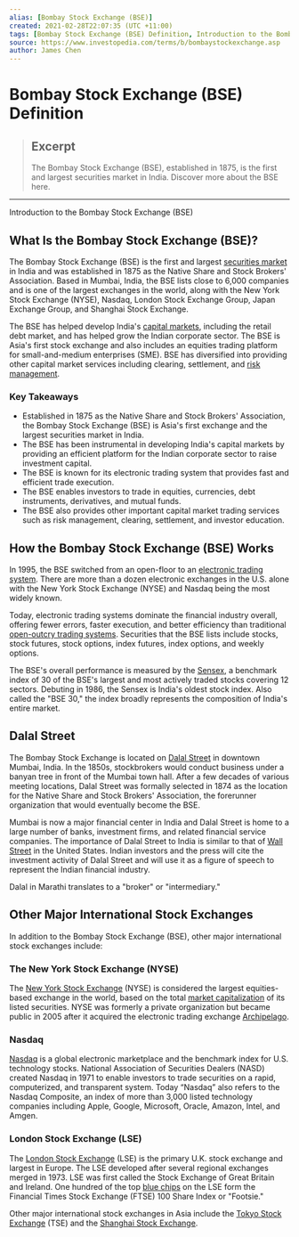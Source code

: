 ```yaml
---
alias: [Bombay Stock Exchange (BSE)]
created: 2021-02-28T22:07:35 (UTC +11:00)
tags: [Bombay Stock Exchange (BSE) Definition, Introduction to the Bombay Stock Exchange (BSE)]
source: https://www.investopedia.com/terms/b/bombaystockexchange.asp
author: James Chen
---
```


# Bombay Stock Exchange (BSE) Definition

> ## Excerpt
> The Bombay Stock Exchange (BSE), established in 1875, is the first and largest securities market in India. Discover more about the BSE here.

---

Introduction to the Bombay Stock Exchange (BSE)
## What Is the Bombay Stock Exchange (BSE)?

The Bombay Stock Exchange (BSE) is the first and largest [securities market](https://www.investopedia.com/articles/stocks/11/securities-market-introduction.asp) in India and was established in 1875 as the Native Share and Stock Brokers' Association. Based in Mumbai, India, the BSE lists close to 6,000 companies and is one of the largest exchanges in the world, along with the New York Stock Exchange (NYSE), Nasdaq, London Stock Exchange Group, Japan Exchange Group, and Shanghai Stock Exchange.

The BSE has helped develop India's [capital markets](https://www.investopedia.com/terms/c/capitalmarkets.asp), including the retail debt market, and has helped grow the Indian corporate sector. The BSE is Asia's first stock exchange and also includes an equities trading platform for small-and-medium enterprises (SME). BSE has diversified into providing other capital market services including clearing, settlement, and [risk management](https://www.investopedia.com/terms/r/riskmanagement.asp).

### Key Takeaways

-   Established in 1875 as the Native Share and Stock Brokers' Association, the Bombay Stock Exchange (BSE) is Asia's first exchange and the largest securities market in India.
-   The BSE has been instrumental in developing India's capital markets by providing an efficient platform for the Indian corporate sector to raise investment capital.
-   The BSE is known for its electronic trading system that provides fast and efficient trade execution.
-   The BSE enables investors to trade in equities, currencies, debt instruments, derivatives, and mutual funds.
-   The BSE also provides other important capital market trading services such as risk management, clearing, settlement, and investor education.

## How the Bombay Stock Exchange (BSE) Works

In 1995, the BSE switched from an open-floor to an [electronic trading system](https://www.investopedia.com/articles/investing/110713/basics-mechanics-behind-electronic-trading.asp). There are more than a dozen electronic exchanges in the U.S. alone with the New York Stock Exchange (NYSE) and Nasdaq being the most widely known.

Today, electronic trading systems dominate the financial industry overall, offering fewer errors, faster execution, and better efficiency than traditional [open-outcry trading systems](https://www.investopedia.com/terms/o/openoutcry.asp). Securities that the BSE lists include stocks, stock futures, stock options, index futures, index options, and weekly options.

The BSE's overall performance is measured by the [Sensex](https://www.investopedia.com/terms/s/sensex.asp), a benchmark index of 30 of the BSE's largest and most actively traded stocks covering 12 sectors. Debuting in 1986, the Sensex is India's oldest stock index. Also called the "BSE 30," the index broadly represents the composition of India's entire market.

## Dalal Street

The Bombay Stock Exchange is located on [Dalal Street](https://www.investopedia.com/terms/d/dalalstreet.asp) in downtown Mumbai, India. In the 1850s, stockbrokers would conduct business under a banyan tree in front of the Mumbai town hall. After a few decades of various meeting locations, Dalal Street was formally selected in 1874 as the location for the Native Share and Stock Brokers' Association, the forerunner organization that would eventually become the BSE.

Mumbai is now a major financial center in India and Dalal Street is home to a large number of banks, investment firms, and related financial service companies. The importance of Dalal Street to India is similar to that of [Wall Street](https://www.investopedia.com/terms/w/wallstreet.asp) in the United States. Indian investors and the press will cite the investment activity of Dalal Street and will use it as a figure of speech to represent the Indian financial industry.

Dalal in Marathi translates to a "broker" or "intermediary."

## Other Major International Stock Exchanges

In addition to the Bombay Stock Exchange (BSE), other major international stock exchanges include:

### The New York Stock Exchange (NYSE)

The [New York Stock Exchange](https://www.investopedia.com/terms/n/nyse.asp) (NYSE) is considered the largest equities-based exchange in the world, based on the total [market capitalization](https://www.investopedia.com/terms/m/marketcapitalization.asp) of its listed securities. NYSE was formerly a private organization but became public in 2005 after it acquired the electronic trading exchange [Archipelago](https://www.investopedia.com/terms/a/archipelago.asp).

### Nasdaq

[Nasdaq](https://www.investopedia.com/terms/n/nasdaq.asp) is a global electronic marketplace and the benchmark index for U.S. technology stocks. National Association of Securities Dealers (NASD) created Nasdaq in 1971 to enable investors to trade securities on a rapid, computerized, and transparent system. Today “Nasdaq” also refers to the Nasdaq Composite, an index of more than 3,000 listed technology companies including Apple, Google, Microsoft, Oracle, Amazon, Intel, and Amgen.

### London Stock Exchange (LSE)

The [London Stock Exchange](https://www.investopedia.com/terms/l/lse.asp) (LSE) is the primary U.K. stock exchange and largest in Europe. The LSE developed after several regional exchanges merged in 1973. LSE was first called the Stock Exchange of Great Britain and Ireland. One hundred of the top [blue chips](https://www.investopedia.com/terms/b/bluechip.asp) on the LSE form the Financial Times Stock Exchange (FTSE) 100 Share Index or "Footsie."

Other major international stock exchanges in Asia include the [Tokyo Stock Exchange](https://www.investopedia.com/terms/t/tokyo.asp) (TSE) and the [Shanghai Stock Exchange](https://www.investopedia.com/terms/s/shanghai-stock-exchange.asp).
